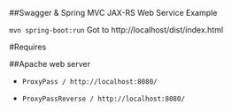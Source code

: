 ##Swagger & Spring MVC JAX-RS Web Service Example



`mvn spring-boot:run`
Got to http://localhost/dist/index.html

#Requires

##Apache web server

* `ProxyPass / http://localhost:8080/`

* `ProxyPassReverse / http://localhost:8080/`
